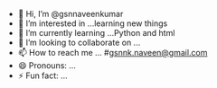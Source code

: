 - 👋 Hi, I’m @gsnnaveenkumar
- 👀 I’m interested in ...learning new things
- 🌱 I’m currently learning ...Python and html
- 💞️ I’m looking to collaborate on ...
- 📫 How to reach me ... #gsnnk.naveen@gmail.com
- 😄 Pronouns: ...
- ⚡ Fun fact: ...

<!---
gsnnaveenkumar/gsnnaveenkumar is a ✨ special ✨ repository because its `README.md` (this file) appears on your GitHub profile.
You can click the Preview link to take a look at your changes.
--->
